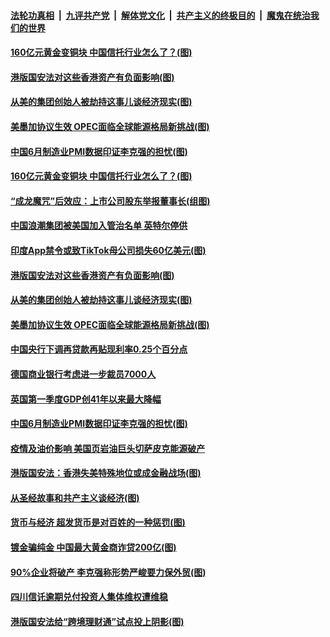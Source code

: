 

####  [法轮功真相](../../../../basic/blob/master/README.md?t=07021631) &nbsp;|&nbsp; [九评共产党](../../../../9ping.md/blob/master/README.md?t=07021631) &nbsp;|&nbsp; [解体党文化](../../../../jtdwh.md/blob/master/README.md?t=07021631)  &nbsp;|&nbsp; [共产主义的终极目的](../../../../gczydzjmd.md/blob/master/README.md?t=07021631) &nbsp;|&nbsp; [魔鬼在统治我们的世界](../../../../mgztzwmdsj.md/blob/master/README.md?t=07021631) 

#### [160亿元黄金变铜块 中国信托行业怎么了？(图)](../pages/p5/938358.md?t=07021631) 

#### [港版国安法对这些香港资产有负面影响(图)](../pages/p5/938357.md?t=07021631) 

#### [从美的集团创始人被劫持这事儿谈经济现实(图)](../pages/p5/938344.md?t=07021631) 

#### [美墨加协议生效 OPEC面临全球能源格局新挑战(图)](../pages/p5/938340.md?t=07021631) 


#### [中国6月制造业PMI数据印证李克强的担忧(图)](../pages/p5/938245.md?t=07021631) 

#### [160亿元黄金变铜块 中国信托行业怎么了？(图)](../pages/p5/938358.md?t=07021631) 

#### [“成龙魔咒”后效应：上市公司股东举报董事长(组图)](../pages/p5/938368.md?t=07021631) 

#### [中国浪潮集团被美国加入管治名单 英特尔停供](../pages/p5/938365.md?t=07021631) 

#### [印度App禁令或致TikTok母公司损失60亿美元(图)](../pages/p5/938364.md?t=07021631) 

#### [港版国安法对这些香港资产有负面影响(图)](../pages/p5/938357.md?t=07021631) 

#### [从美的集团创始人被劫持这事儿谈经济现实(图)](../pages/p5/938344.md?t=07021631) 

#### [美墨加协议生效 OPEC面临全球能源格局新挑战(图)](../pages/p5/938340.md?t=07021631) 


#### [中国央行下调再贷款再贴现利率0.25个百分点](../pages/p5/938264.md?t=07021631) 

#### [德国商业银行考虑进一步裁员7000人](../pages/p5/938262.md?t=07021631) 

#### [英国第一季度GDP创41年以来最大降幅](../pages/p5/938261.md?t=07021631) 

#### [中国6月制造业PMI数据印证李克强的担忧(图)](../pages/p5/938245.md?t=07021631) 

#### [疫情及油价影响 美国页岩油巨头切萨皮克能源破产](../pages/p5/938232.md?t=07021631) 

#### [港版国安法：香港失美特殊地位或成金融战场(图)](../pages/p5/938230.md?t=07021631) 

#### [从圣经故事和共产主义谈经济(图)](../pages/p5/938133.md?t=07021631) 

#### [货币与经济 超发货币是对百姓的一种惩罚(图)](../pages/p5/938130.md?t=07021631) 

#### [镀金骗纯金 中国最大黄金商诈贷200亿(图)](../pages/p5/938160.md?t=07021631) 

#### [90%企业将破产 李克强称形势严峻要力保外贸(图)](../pages/p5/938142.md?t=07021631) 

#### [四川信讬逾期兑付投资人集体维权遭维稳](../pages/p5/938159.md?t=07021631) 

#### [港版国安法给“跨境理财通”试点投上阴影(图)](../pages/p5/938156.md?t=07021631) 

